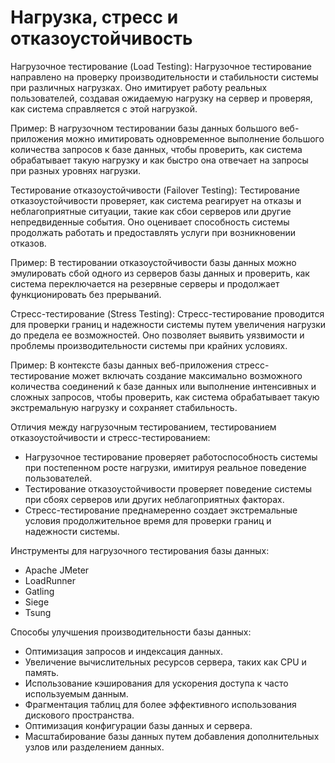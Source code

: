# Нагрузка, стресс и отказоустойчивость

Нагрузочное тестирование (Load Testing):
Нагрузочное тестирование направлено на проверку производительности и стабильности системы при различных нагрузках. Оно имитирует работу реальных пользователей, создавая ожидаемую нагрузку на сервер и проверяя, как система справляется с этой нагрузкой.

Пример: В нагрузочном тестировании базы данных большого веб-приложения можно имитировать одновременное выполнение большого количества запросов к базе данных, чтобы проверить, как система обрабатывает такую нагрузку и как быстро она отвечает на запросы при разных уровнях нагрузки.

Тестирование отказоустойчивости (Failover Testing):
Тестирование отказоустойчивости проверяет, как система реагирует на отказы и неблагоприятные ситуации, такие как сбои серверов или другие непредвиденные события. Оно оценивает способность системы продолжать работать и предоставлять услуги при возникновении отказов.

Пример: В тестировании отказоустойчивости базы данных можно эмулировать сбой одного из серверов базы данных и проверить, как система переключается на резервные серверы и продолжает функционировать без прерываний.

Стресс-тестирование (Stress Testing):
Стресс-тестирование проводится для проверки границ и надежности системы путем увеличения нагрузки до предела ее возможностей. Оно позволяет выявить уязвимости и проблемы производительности системы при крайних условиях.

Пример: В контексте базы данных веб-приложения стресс-тестирование может включать создание максимально возможного количества соединений к базе данных или выполнение интенсивных и сложных запросов, чтобы проверить, как система обрабатывает такую экстремальную нагрузку и сохраняет стабильность.

Отличия между нагрузочным тестированием, тестированием отказоустойчивости и стресс-тестированием:
- Нагрузочное тестирование проверяет работоспособность системы при постепенном росте нагрузки, имитируя реальное поведение пользователей.
- Тестирование отказоустойчивости проверяет поведение системы при сбоях серверов или других неблагоприятных факторах.
- Стресс-тестирование преднамеренно создает экстремальные условия продолжительное время для проверки границ и надежности системы.

Инструменты для нагрузочного тестирования базы данных:
- Apache JMeter
- LoadRunner
- Gatling
- Siege
- Tsung

Способы улучшения производительности базы данных:
- Оптимизация запросов и индексация данных.
- Увеличение вычислительных ресурсов сервера, таких как CPU и память.
- Использование кэширования для ускорения доступа к часто используемым данным.
- Фрагментация таблиц для более эффективного использования дискового пространства.
- Оптимизация конфигурации базы данных и сервера.
- Масштабирование базы данных путем добавления дополнительных узлов или разделением данных.
